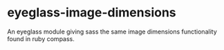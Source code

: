 # eyeglass-image-dimensions
An eyeglass module giving sass the same image dimensions functionality found in ruby compass.
